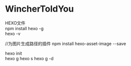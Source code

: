 # WincherToldYou

HEXO文件  
npm install hexo -g  
hexo -v  

//为图片生成路径的插件
npm install hexo-asset-image --save

hexo init  
hexo g
hexo s
hexo g -d  

